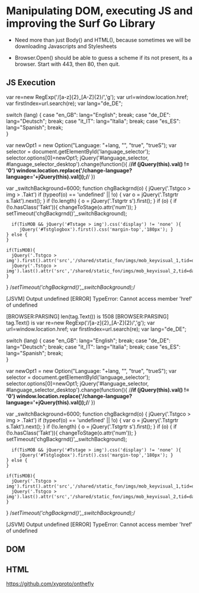 # Manipulating DOM, executing JS and improving the Surf Go Library

* Need more than just Body() and HTML(), because sometimes we will be downloading Javascripts and Stylesheets

* Browser.Open() should be able to guess a scheme if its not present, its a browser. Start with 443, then 80, then quit.

## JS Execution

var re=new RegExp('/[a-z]{2}_[A-Z]{2}/','g');
var url=window.location.href;
var firstIndex=url.search(re);
var lang="de_DE";

switch (lang) {
  case "en_GB": lang="English"; break;
  case "de_DE": lang="Deutsch"; break;
  case "it_IT": lang="Italia"; break;
  case "es_ES": lang="Spanish"; break;  
}

var newOpt1 = new Option("Language: "+lang, "", "true", "trueS");
var selector = document.getElementById('language_selector');
selector.options[0]=newOpt1;
jQuery('#language_selector, #language_selector_desktop').change(function(){
  /**/if (jQuery(this).val() != '0') window.location.replace('/change-language?language='+jQuery(this).val());/**/
})

var _switchBackground=6000;
function chgBackgrnd(o)
{
    jQuery('.Tstgco > img > .Takt')
    if (typeof(o) == 'undefined' || !o) {
      var o = jQuery('.Tstgrtr s.Takt').next();
    } 
    if (!o.length) { o = jQuery('.Tstgrtr s').first(); }
    if (o) {
      if (!o.hasClass('Takt')){
         changeToStage(o.attr('num'));
      }
      setTimeout('chgBackgrnd()',_switchBackground);

      if(TisMOB && jQuery('#Tstage > img').css('display') != 'none' ){  
         jQuery('#Tstglogbox').first().css('margin-top','180px'); } 
    } else {
    }

    if(TisMOB){
      jQuery('.Tstgco > img').first().attr('src','/shared/static_fon/imgs/mob_keyvisual_1,tid=da.png');
      jQuery('.Tstgco > img').last().attr('src','/shared/static_fon/imgs/mob_keyvisual_2,tid=da.png');
    }
}
/*setTimeout('chgBackgrnd()',_switchBackground);*/

[JSVM] Output undefined
[ERROR] TypeError: Cannot access member 'href' of undefined

[BROWSER:PARSING] len(tag.Text()) is 1508
[BROWSER:PARSING] tag.Text() is 
var re=new RegExp('/[a-z]{2}_[A-Z]{2}/','g');
var url=window.location.href;
var firstIndex=url.search(re);
var lang="de_DE";

switch (lang) {
  case "en_GB": lang="English"; break;
  case "de_DE": lang="Deutsch"; break;
  case "it_IT": lang="Italia"; break;
  case "es_ES": lang="Spanish"; break;  
}

var newOpt1 = new Option("Language: "+lang, "", "true", "trueS");
var selector = document.getElementById('language_selector');
selector.options[0]=newOpt1;
jQuery('#language_selector, #language_selector_desktop').change(function(){
  /**/if (jQuery(this).val() != '0') window.location.replace('/change-language?language='+jQuery(this).val());/**/
})

var _switchBackground=6000;
function chgBackgrnd(o)
{
    jQuery('.Tstgco > img > .Takt')
    if (typeof(o) == 'undefined' || !o) {
      var o = jQuery('.Tstgrtr s.Takt').next();
    } 
    if (!o.length) { o = jQuery('.Tstgrtr s').first(); }
    if (o) {
      if (!o.hasClass('Takt')){
         changeToStage(o.attr('num'));
      }
      setTimeout('chgBackgrnd()',_switchBackground);

      if(TisMOB && jQuery('#Tstage > img').css('display') != 'none' ){  
         jQuery('#Tstglogbox').first().css('margin-top','180px'); } 
    } else {
    }

    if(TisMOB){
      jQuery('.Tstgco > img').first().attr('src','/shared/static_fon/imgs/mob_keyvisual_1,tid=da.png');
      jQuery('.Tstgco > img').last().attr('src','/shared/static_fon/imgs/mob_keyvisual_2,tid=da.png');
    }
}
/*setTimeout('chgBackgrnd()',_switchBackground);*/

[JSVM] Output undefined
[ERROR] TypeError: Cannot access member 'href' of undefined


## DOM




## HTML

https://github.com/xyproto/onthefly
